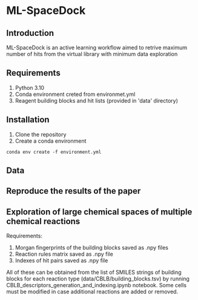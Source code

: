 # ML-SpaceDock

## Introduction
ML-SpaceDock is an active learning workflow aimed to retrive maximum number of hits from the virtual library with minimum data exploration

## Requirements
1. Python 3.10
2. Conda environment creted from environmet.yml
3. Reagent building blocks and hit lists (provided in 'data' directory)

## Installation 
1. Clone the repository
2. Create a conda environment
  ```
  conda env create -f environment.yml
  ```

## Data 

## Reproduce the results of the paper

## Exploration of large chemical spaces of multiple chemical reactions
  Requirements:
  1. Morgan fingerprints of the building blocks saved as .npy files
  2. Reaction rules matrix saved as .npy file
  3. Indexes of hit pairs saved as .npy file

All of these can be obtained from the list of SMILES strings of building blocks for each reaction type (data/CBLB/building_blocks.tsv) by running CBLB_descriptors_generation_and_indexing.ipynb notebook.
Some cells must be modified in case additional reactions are added or removed.
 
